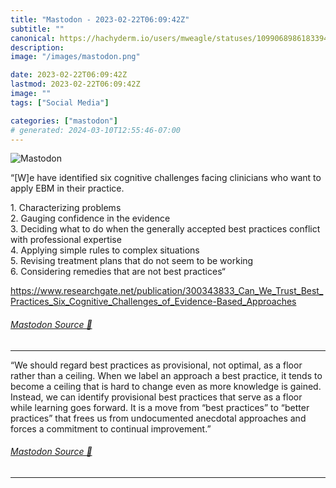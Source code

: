 ```yaml
---
title: "Mastodon - 2023-02-22T06:09:42Z"
subtitle: ""
canonical: https://hachyderm.io/users/mweagle/statuses/109906898618339454
description:
image: "/images/mastodon.png"

date: 2023-02-22T06:09:42Z
lastmod: 2023-02-22T06:09:42Z
image: ""
tags: ["Social Media"]

categories: ["mastodon"]
# generated: 2024-03-10T12:55:46-07:00
---
```

![Mastodon](/images/mastodon.png)

<p>“[W]e have identified six cognitive challenges facing clinicians who want to apply EBM in their practice.</p><p>1. Characterizing problems<br />2. Gauging confidence in the evidence<br />3. Deciding what to do when the generally accepted best practices conflict with professional expertise<br />4. Applying simple rules to complex situations<br />5. Revising treatment plans that do not seem to be working<br />6. Considering remedies that are not best practices“</p><p><a href="https://www.researchgate.net/publication/300343833_Can_We_Trust_Best_Practices_Six_Cognitive_Challenges_of_Evidence-Based_Approaches" target="_blank" rel="nofollow noopener noreferrer" translate="no"><span class="invisible">https://www.</span><span class="ellipsis">researchgate.net/publication/3</span><span class="invisible">00343833_Can_We_Trust_Best_Practices_Six_Cognitive_Challenges_of_Evidence-Based_Approaches</span></a></p>


###### [Mastodon Source 🐘](https://hachyderm.io/@mweagle/109906898618339454)

___

<p>“We should regard best practices as provisional, not optimal, as a floor rather than a ceiling. When we label an approach a best practice, it tends to become a ceiling that is hard to change even as more knowledge is gained. Instead, we can identify provisional best practices that serve as a floor while learning goes forward. It is a move from “best practices” to “better practices” that frees us from undocumented anecdotal approaches and forces a commitment to continual improvement.”</p>


###### [Mastodon Source 🐘](https://hachyderm.io/@mweagle/109906901185886945)

___
